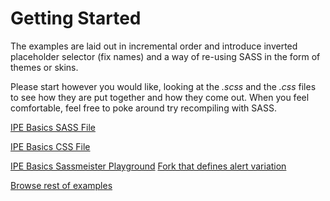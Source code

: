 Getting Started
===============

The examples are laid out in incremental order and introduce inverted placeholder selector (fix names)
and a way of re-using SASS in the form of themes or skins.

Please start however you would like, looking at the *.scss* and the *.css* files to see how they are put together
and how they come out. When you feel comfortable, feel free to poke around try recompiling with SASS.

[IPE Basics SASS File](1-IPE-component-basics.scss)

[IPE Basics CSS File](1-IPE-component-basics.css)

[IPE Basics Sassmeister Playground](http://sassmeister.com/gist/cde21a53585578e759c2)
[Fork that defines alert variation](http://sassmeister.com/gist/b27ac4a01c0394a822b1)


[Browse rest of examples](/examples)